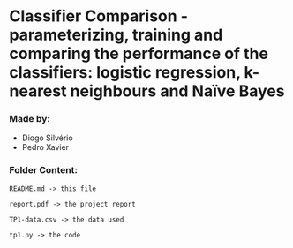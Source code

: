 # Classifier Comparison - parameterizing, training and comparing the performance of the classifiers: logistic regression, k-nearest neighbours and Naïve Bayes

### Made by:

* Diogo Silvério
* Pedro Xavier

### Folder Content:
```
README.md -> this file

report.pdf -> the project report

TP1-data.csv -> the data used

tp1.py -> the code
```
